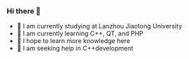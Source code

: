 ### Hi there 👋


- 🔭 I am currently studying at Lanzhou Jiaotong University
- 🌱 I am currently learning C++, QT, and PHP
- 👯 I hope to learn more knowledge here
- 🤔 I am seeking help in C++development
